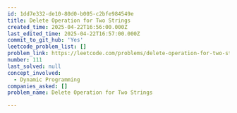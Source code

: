 ```yaml
---
id: 1dd7e332-de10-80d0-b005-c2bfe984549e
title: Delete Operation for Two Strings
created_time: 2025-04-22T16:56:00.000Z
last_edited_time: 2025-04-22T16:57:00.000Z
commit_to_git_hub: 'Yes'
leetcode_problem_list: []
problem_link: https://leetcode.com/problems/delete-operation-for-two-strings/description/
number: 111
last_solved: null
concept_involved:
  - Dynamic Programming
companies_asked: []
problem_name: Delete Operation for Two Strings

---
```

